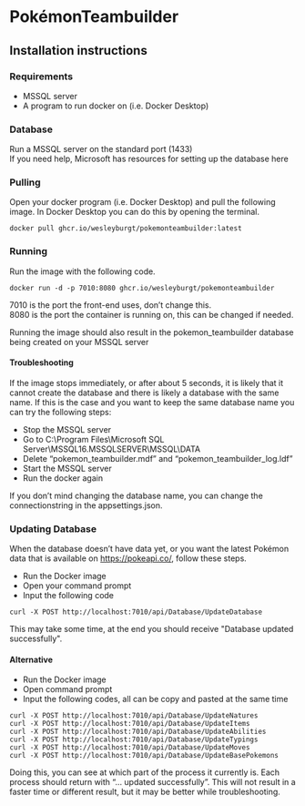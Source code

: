 # PokémonTeambuilder

## Installation instructions

### Requirements

-	MSSQL server
-	A program to run docker on (i.e. Docker Desktop)

### Database

Run a MSSQL server on the standard port (1433) \
If you need help, Microsoft has resources for setting up the database here

### Pulling

Open your docker program (i.e. Docker Desktop) and pull the following image. In Docker Desktop you can do this by opening the terminal.
```
docker pull ghcr.io/wesleyburgt/pokemonteambuilder:latest
```

### Running

Run the image with the following code.
```
docker run -d -p 7010:8080 ghcr.io/wesleyburgt/pokemonteambuilder
```
7010 is the port the front-end uses, don’t change this. \
8080 is the port the container is running on, this can be changed if needed.

Running the image should also result in the pokemon_teambuilder database being created on your MSSQL server

#### Troubleshooting

If the image stops immediately, or after about 5 seconds, it is likely that it cannot create the database and there is likely a database with the same name. If this is the case and you want to keep the same database name you can try the following steps:

-	Stop the MSSQL server
-	Go to C:\Program Files\Microsoft SQL Server\MSSQL16.MSSQLSERVER\MSSQL\DATA
-	Delete “pokemon_teambuilder.mdf” and “pokemon_teambuilder_log.ldf”
-	Start the MSSQL server
-	Run the docker again

If you don’t mind changing the database name, you can change the connectionstring in the appsettings.json.

### Updating Database

When the database doesn’t have data yet, or you want the latest Pokémon data that is available on https://pokeapi.co/, follow these steps.

-	Run the Docker image
-	Open your command prompt
-	Input the following code
```
curl -X POST http://localhost:7010/api/Database/UpdateDatabase
```
This may take some time, at the end you should receive "Database updated successfully".

#### Alternative

-	Run the Docker image
-	Open command prompt
-	Input the following codes, all can be copy and pasted at the same time
```
curl -X POST http://localhost:7010/api/Database/UpdateNatures
curl -X POST http://localhost:7010/api/Database/UpdateItems 
curl -X POST http://localhost:7010/api/Database/UpdateAbilities 
curl -X POST http://localhost:7010/api/Database/UpdateTypings 
curl -X POST http://localhost:7010/api/Database/UpdateMoves
curl -X POST http://localhost:7010/api/Database/UpdateBasePokemons
```
Doing this, you can see at which part of the process it currently is. Each process should return with “… updated successfully”. This will not result in a faster time or different result, but it may be better while troubleshooting.